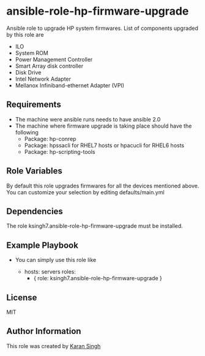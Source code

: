 ansible-role-hp-firmware-upgrade
=========

Ansible role to upgrade HP system firmwares. List of components upgraded by this role are

* ILO
* System ROM
* Power Management Controller
* Smart Array disk controller
* Disk Drive
* Intel Network Adapter
* Mellanox Infiniband-ethernet Adapter (VPI)

Requirements
------------

* The machine were ansible runs needs to have ansible 2.0
* The machine where firmware upgrade is taking place should have the following
    * Package: hp-conrep
    * Package: hpssacli for RHEL7 hosts or hpacucli for RHEL6 hosts
    * Package: hp-scripting-tools

Role Variables
--------------
By default this role upgrades firmwares for all the devices mentioned above.
You can customize your selection by editing defaults/main.yml

Dependencies
------------

The role ksingh7.ansible-role-hp-firmware-upgrade must be installed.

Example Playbook
----------------

* You can simply use this role like

    - hosts: servers
      roles:
         - { role: ksingh7.ansible-role-hp-firmware-upgrade }

License
-------

MIT

Author Information
------------------

This role was created by [Karan Singh](www.ksingh.co.in)
